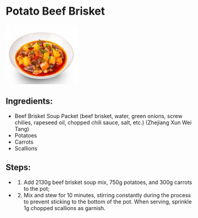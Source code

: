 # Potato Beef Brisket

![Potato Beef Brisket](../../images/%E5%9C%9F%E8%B1%86%E7%89%9B%E8%85%A9.png)

## Ingredients:

- Beef Brisket Soup Packet (beef brisket, water, green onions, screw chilies, rapeseed oil, chopped chili sauce, salt, etc.) (Zhejiang Xun Wei Tang)
- Potatoes
- Carrots
- Scallions

## Steps:

- 1. Add 2130g beef brisket soup mix, 750g potatoes, and 300g carrots to the pot;
- 2. Mix and stew for 10 minutes, stirring constantly during the process to prevent sticking to the bottom of the pot. When serving, sprinkle 1g chopped scallions as garnish.